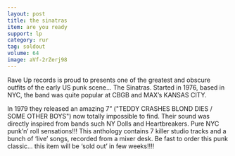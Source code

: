 ```yaml
---
layout: post
title: the sinatras
item: are you ready
support: lp
category: rur
tag: soldout
volume: 64
image: aVf-2rZerj98
---
```


Rave Up records is proud to presents one of the greatest and obscure outfits of the early US punk scene... The Sinatras. Started in 1976, based in NYC, the band was quite popular at CBGB and MAX&rsquo;s KANSAS CITY.

In 1979 they released an amazing 7&rdquo; (&quot;TEDDY CRASHES BLOND DIES / SOME OTHER BOYS&quot;) now totally impossible to find. Their sound was directly inspired from bands such NY Dolls and Heartbreakers. Pure NYC punk&rsquo;n&rsquo; roll sensations!!! This anthology contains 7 killer studio tracks and a bunch of &lsquo;live&rsquo; songs, recorded from a mixer desk. Be fast to order this punk classic... this item will be &lsquo;sold out&rsquo; in few weeks!!!!